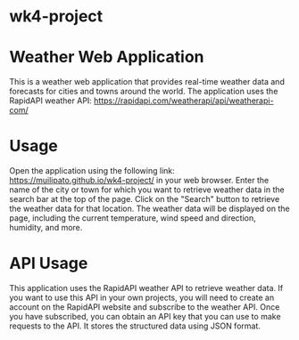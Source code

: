 # wk4-project
# Weather Web Application
This is a weather web application that provides real-time weather data and forecasts for cities and towns around the world. The application uses the RapidAPI weather API: https://rapidapi.com/weatherapi/api/weatherapi-com/

# Usage
Open the application using the following link: https://muilipato.github.io/wk4-project/ in your web browser.
Enter the name of the city or town for which you want to retrieve weather data in the search bar at the top of the page.
Click on the "Search" button to retrieve the weather data for that location.
The weather data will be displayed on the page, including the current temperature, wind speed and direction, humidity, and more.

# API Usage
This application uses the RapidAPI weather API to retrieve weather data. If you want to use this API in your own projects, you will need to create an account on the RapidAPI website and subscribe to the weather API. Once you have subscribed, you can obtain an API key that you can use to make requests to the API.
It stores the structured data using JSON format. 
